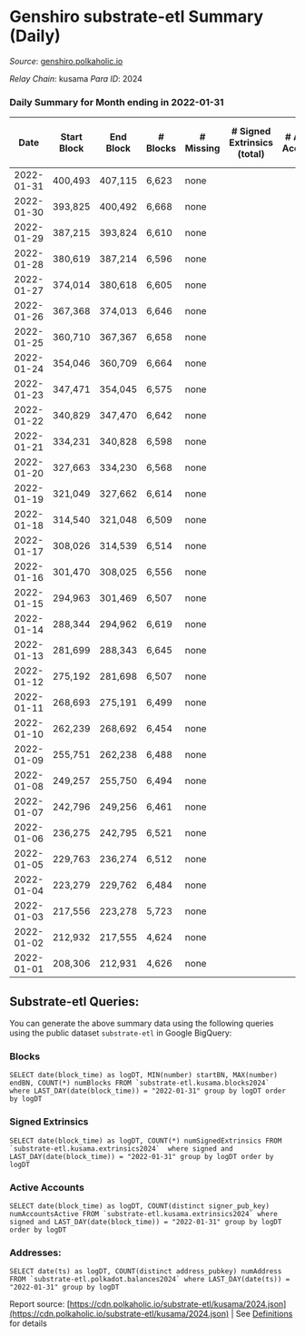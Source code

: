 # Genshiro substrate-etl Summary (Daily)

_Source_: [genshiro.polkaholic.io](https://genshiro.polkaholic.io)

*Relay Chain*: kusama
*Para ID*: 2024



### Daily Summary for Month ending in 2022-01-31


| Date | Start Block | End Block | # Blocks | # Missing | # Signed Extrinsics (total) | # Active Accounts | # Addresses with Balances | # Events | # Transfers | # XCM Transfers In | # XCM Transfers Out |
| ---- | ----------- | --------- | -------- | --------- | --------------------------- | ----------------- | ------------------------- | -------- | ----------- | ------------------ | ------------------- |
| 2022-01-31 | 400,493 | 407,115 | 6,623 | none  |  |  | 20 | 13,257 |   |   |   |
| 2022-01-30 | 393,825 | 400,492 | 6,668 | none  |  |  | 20 | 13,347 |   |   |   |
| 2022-01-29 | 387,215 | 393,824 | 6,610 | none  |  |  | 20 | 13,231 |   |   |   |
| 2022-01-28 | 380,619 | 387,214 | 6,596 | none  |  |  | 20 | 13,203 |   |   |   |
| 2022-01-27 | 374,014 | 380,618 | 6,605 | none  |  |  | 20 | 13,221 |   |   |   |
| 2022-01-26 | 367,368 | 374,013 | 6,646 | none  |  |  | 20 | 13,303 |   |   |   |
| 2022-01-25 | 360,710 | 367,367 | 6,658 | none  |  |  | 20 | 13,327 |   |   |   |
| 2022-01-24 | 354,046 | 360,709 | 6,664 | none  |  |  | 20 | 13,339 |   |   |   |
| 2022-01-23 | 347,471 | 354,045 | 6,575 | none  |  |  | 20 | 13,161 |   |   |   |
| 2022-01-22 | 340,829 | 347,470 | 6,642 | none  |  |  | 20 | 13,295 |   |   |   |
| 2022-01-21 | 334,231 | 340,828 | 6,598 | none  |  |  | 20 | 13,207 |   |   |   |
| 2022-01-20 | 327,663 | 334,230 | 6,568 | none  |  |  | 20 | 13,147 |   |   |   |
| 2022-01-19 | 321,049 | 327,662 | 6,614 | none  |  |  | 20 | 13,239 |   |   |   |
| 2022-01-18 | 314,540 | 321,048 | 6,509 | none  |  |  | 20 | 13,029 |   |   |   |
| 2022-01-17 | 308,026 | 314,539 | 6,514 | none  |  |  | 20 | 13,039 |   |   |   |
| 2022-01-16 | 301,470 | 308,025 | 6,556 | none  |  |  | 20 | 13,123 |   |   |   |
| 2022-01-15 | 294,963 | 301,469 | 6,507 | none  |  |  | 20 | 13,025 |   |   |   |
| 2022-01-14 | 288,344 | 294,962 | 6,619 | none  |  |  | 20 | 13,249 |   |   |   |
| 2022-01-13 | 281,699 | 288,343 | 6,645 | none  |  |  | 20 | 13,301 |   |   |   |
| 2022-01-12 | 275,192 | 281,698 | 6,507 | none  |  |  | 20 | 13,025 |   |   |   |
| 2022-01-11 | 268,693 | 275,191 | 6,499 | none  |  |  | 20 | 13,009 |   |   |   |
| 2022-01-10 | 262,239 | 268,692 | 6,454 | none  |  |  | 20 | 12,918 |   |   |   |
| 2022-01-09 | 255,751 | 262,238 | 6,488 | none  |  |  | 20 | 12,987 |   |   |   |
| 2022-01-08 | 249,257 | 255,750 | 6,494 | none  |  |  | 20 | 12,999 |   |   |   |
| 2022-01-07 | 242,796 | 249,256 | 6,461 | none  |  |  | 20 | 12,933 |   |   |   |
| 2022-01-06 | 236,275 | 242,795 | 6,521 | none  |  |  | 20 | 13,053 |   |   |   |
| 2022-01-05 | 229,763 | 236,274 | 6,512 | none  |  |  | 20 | 13,035 |   |   |   |
| 2022-01-04 | 223,279 | 229,762 | 6,484 | none  |  |  | 20 | 12,978 |   |   |   |
| 2022-01-03 | 217,556 | 223,278 | 5,723 | none  |  |  | 20 | 11,456 |   |   |   |
| 2022-01-02 | 212,932 | 217,555 | 4,624 | none  |  |  | 20 | 9,256 |   |   |   |
| 2022-01-01 | 208,306 | 212,931 | 4,626 | none  |  |  | 20 | 9,259 |   |   |   |

## Substrate-etl Queries:
You can generate the above summary data using the following queries using the public dataset `substrate-etl` in Google BigQuery:


### Blocks
```
SELECT date(block_time) as logDT, MIN(number) startBN, MAX(number) endBN, COUNT(*) numBlocks FROM `substrate-etl.kusama.blocks2024`  where LAST_DAY(date(block_time)) = "2022-01-31" group by logDT order by logDT
```


### Signed Extrinsics
```
SELECT date(block_time) as logDT, COUNT(*) numSignedExtrinsics FROM `substrate-etl.kusama.extrinsics2024`  where signed and LAST_DAY(date(block_time)) = "2022-01-31" group by logDT order by logDT
```


### Active Accounts
```
SELECT date(block_time) as logDT, COUNT(distinct signer_pub_key) numAccountsActive FROM `substrate-etl.kusama.extrinsics2024` where signed and LAST_DAY(date(block_time)) = "2022-01-31" group by logDT order by logDT
```


### Addresses:
```
SELECT date(ts) as logDT, COUNT(distinct address_pubkey) numAddress FROM `substrate-etl.polkadot.balances2024` where LAST_DAY(date(ts)) = "2022-01-31" group by logDT
```



Report source: [https://cdn.polkaholic.io/substrate-etl/kusama/2024.json](https://cdn.polkaholic.io/substrate-etl/kusama/2024.json) | See [Definitions](/DEFINITIONS.md) for details
